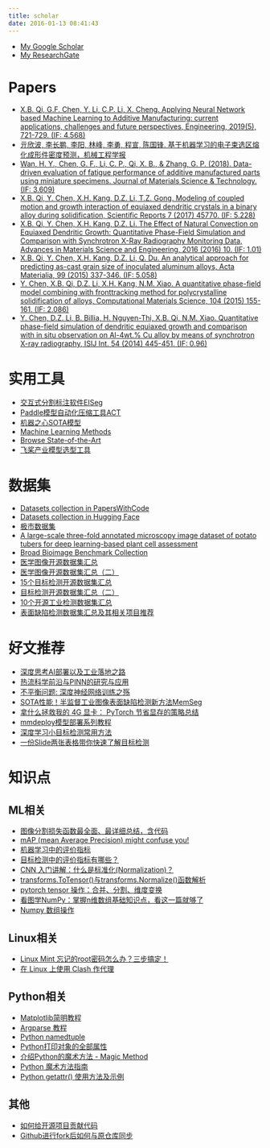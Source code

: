 ```yaml
---
title: scholar
date: 2016-01-13 08:41:43
---
```


- [My Google Scholar](https://scholar.google.com/citations?user=HOwir_sAAAAJ)
- [My ResearchGate](https://www.researchgate.net/profile/Xin_Bo_Qi)

# Papers 
- [X.B. Qi, G.F. Chen, Y. Li, C.P. Li, X. Cheng. Applying Neural Network based Machine Learning to Additive Manufacturing: current applications, challenges and future perspectives, Engineering, 2019(5), 721-729. (IF: 4.568)](https://www.sciencedirect.com/science/article/pii/S2095809918307732)
- [亓欣波, 李长鹏, 李阳, 林峰, 李勇, 程宣, 陈国锋. 基于机器学习的电子束选区熔化成形件密度预测，机械工程学报](https://kns.cnki.net/KCMS/detail/11.2187.TH.20190622.1357.010.html)
- [Wan, H. Y., Chen, G. F., Li, C. P., Qi, X. B., & Zhang, G. P. (2018). Data-driven evaluation of fatigue performance of additive manufactured parts using miniature specimens. Journal of Materials Science & Technology. (IF: 3.609)](https://www.sciencedirect.com/science/article/pii/S1005030218303426)
- [X.B. Qi, Y. Chen, X.H. Kang, D.Z. Li, T.Z. Gong. Modeling of coupled motion and growth interaction of equiaxed dendritic crystals in a binary alloy during solidification, Scientific Reports 7 (2017) 45770. (IF: 5.228)](http://www.nature.com/articles/srep45770)
- [X.B. Qi, Y. Chen, X.H. Kang, D.Z. Li. The Effect of Natural Convection on Equiaxed Dendritic Growth: Quantitative Phase-Field Simulation and Comparison with Synchrotron X-Ray Radiography Monitoring Data, Advances in Materials Science and Engineering, 2016 (2016) 10. (IF: 1.01)](https://www.hindawi.com/journals/amse/2016/5286168/abs/)
- [X.B. Qi, Y. Chen, X.H. Kang, D.Z. Li, Q. Du. An analytical approach for predicting as-cast grain size of inoculated aluminum alloys, Acta Materialia, 99 (2015) 337-346. (IF: 5.058)](http://www.sciencedirect.com/science/article/pii/S1359645415005704)
- [Y. Chen, X.B. Qi, D.Z. Li, X.H. Kang, N.M. Xiao. A quantitative phase-field model combining with fronttracking method for polycrystalline solidification of alloys, Computational Materials Science, 104 (2015) 155-161. (IF: 2.086)](http://www.sciencedirect.com/science/article/pii/S0927025615002293)
- [Y. Chen, D.Z. Li, B. Billia, H. Nguyen-Thi, X.B. Qi, N.M. Xiao. Quantitative phase-field simulation of dendritic equiaxed growth and comparison with in situ observation on Al-4wt.% Cu alloy by means of synchrotron X-ray radiography, ISIJ Int. 54 (2014) 445-451. (IF: 0.96)](https://www.jstage.jst.go.jp/article/isijinternational/54/2/54_445/_article)

# 实用工具
- [交互式分割标注软件EISeg](https://github.com/PaddlePaddle/PaddleSeg/tree/release/2.5/EISeg)
- [Paddle模型自动化压缩工具ACT](https://github.com/PaddlePaddle/PaddleSlim/tree/develop/example/auto_compression)
- [机器之心SOTA模型](https://www.jiqizhixin.com/sota)
- [Machine Learning Methods](https://paperswithcode.com/methods)
- [Browse State-of-the-Art](https://paperswithcode.com/sota)
- [飞桨产业模型选型工具](https://www.paddlepaddle.org.cn/smrt)

# 数据集
- [Datasets collection in PapersWithCode](https://paperswithcode.com/datasets)
- [Datasets collection in Hugging Face](https://huggingface.co/datasets)
- [极市数据集](https://www.cvmart.net/dataSets)
- [A large-scale three-fold annotated microscopy image dataset of potato tubers for deep learning-based plant cell assessment](https://springernature.figshare.com/collections/A_large-scale_three-fold_annotated_microscopy_image_dataset_of_potato_tubers_for_deep_learning-based_plant_cell_assessment/4955669)
- [Broad Bioimage Benchmark Collection](https://bbbc.broadinstitute.org/)
- [医学图像开源数据集汇总](https://mp.weixin.qq.com/s?__biz=MzI5MDUyMDIxNA==&mid=2247605502&idx=1&sn=765c5daf43e458ca1f6d54b53515ed21&chksm=ec1db107db6a38110960e65a75313944a711f7434f77b35b4151b91300e3f9ba6ce73f851993&mpshare=1&scene=1&srcid=0728FqeNhmpb29MOw82NYLRc&sharer_sharetime=1658989475190&sharer_shareid=19f9b91729f0d36195fb60fbcb61cd8c&exportkey=ARb47T4PTX%2FDVNEo%2FrsiKgE%3D&acctmode=0&pass_ticket=QUQFbIdj9aYAySX1v6lNcBc8VbiNDLZjQZRCc6mw%2Bf%2F%2BOgLuBB5shGbKxOdLoV9Q&wx_header=0#rd)
- [医学图像开源数据集汇总（二）](https://mp.weixin.qq.com/s/KirzDH92S8Eog7f4AY53QQ)
- [15个目标检测开源数据集汇总](https://mp.weixin.qq.com/s?src=11&timestamp=1658989596&ver=3947&signature=NtlGbvFYQVE2Kw8IJATxSHvHXlPERhycuY2*hkQPBW7jdSCS3UciImHUbYgWvXbUV5M3EenkkDOB9LLFhwNhSOrMWYkA7rKZvu91JhG9Ny2A22hFPLJThBc9pUf5kMeu&new=1)
- [目标检测开源数据集汇总（二）](https://mp.weixin.qq.com/s?__biz=MzI5MDUyMDIxNA==&mid=2247610614&idx=1&sn=1cbe29362a8acd5bfeb93a5f1af936f4&chksm=ec1ddd0fdb6a541917b7cd0cbfe5eba203adca4e4da0d66918808471456720d5ca0bb921291e&mpshare=1&scene=1&srcid=0711hc2xY8b9IjKqB4JwZOid&sharer_sharetime=1657517713734&sharer_shareid=19f9b91729f0d36195fb60fbcb61cd8c&exportkey=AeN0MiUrNTySwbo1Sej0Nvg%3D&acctmode=0&pass_ticket=UC%2Bw7bwSVCHsfQSt97%2FbZtYw0ehuxmj5O%2FPnvOZ8NZp0qTg74VJC8xRRd6raL93h&wx_header=0#rd)
- [10个开源工业检测数据集汇总](https://mp.weixin.qq.com/s?__biz=MzI5MDUyMDIxNA==&mid=2247593671&idx=1&sn=b3a39c9ff12f13e867bf7b64402b9b16&chksm=ec1d833edb6a0a28313c257f76744e4cf3deab417d8b7b6e93ca6df53092ebe7eb366e585c02&scene=21#wechat_redirect)
- [表面缺陷检测数据集汇总及其相关项目推荐](https://mp.weixin.qq.com/s/XqL9iOyqX-_P_1e6tUPHVA)

# 好文推荐
- [深度思考AI部署以及工业落地之路](https://mp.weixin.qq.com/s/Nz5RAMBnQ9gbuwOK5CwpPA)
- [热流科学前沿与PINN的研究与应用](https://aistudio.baidu.com/aistudio/education/lessonvideo/2687762/1)
- [不平衡问题: 深度神经网络训练之殇](https://mp.weixin.qq.com/s/S5DtxvY7WHPRtVLZC0_03A)
- [SOTA性能！半监督工业图像表面缺陷检测新方法MemSeg](https://mp.weixin.qq.com/s/yXCTnxaFJPVIk5PLb_Z9aw)
- [拿什么拯救我的 4G 显卡： PyTorch 节省显存的策略总结](https://mp.weixin.qq.com/s/6fNmwifVTGoO97b9PUjdZQ)
- [mmdeploy模型部署系列教程](https://github.com/open-mmlab/mmdeploy/tree/master/docs/zh_cn/05-tutorial)
- [深度学习小目标检测常用方法](https://mp.weixin.qq.com/s/T-uJk4H-vLElF9tZsFg2MA)
- [一份Slide两张表格带你快速了解目标检测](https://mp.weixin.qq.com/s/jLnde0Xms-99g4z16OE9VQ)


# 知识点
## ML相关
- [图像分割损失函数最全面、最详细总结，含代码](https://mp.weixin.qq.com/s/8oKiVRjtPQIH1D2HltsREQ)
- [mAP (mean Average Precision) might confuse you!](https://towardsdatascience.com/map-mean-average-precision-might-confuse-you-5956f1bfa9e2)
- [机器学习中的评价指标](https://zhuanlan.zhihu.com/p/110399695)
- [目标检测中的评价指标有哪些？](https://mp.weixin.qq.com/s?__biz=MzIzNDM2OTMzOQ==&mid=2247486555&idx=1&sn=711410c13daacdc78b6f5146676fe917&chksm=e8f6340fdf81bd1915a9180515f0d88df645b0e8936aa8612fdbb4049bdb52d98fc74fc6c7a7&mpshare=1&scene=1&srcid=0531ZksBaI3cWyT2t2lPm1Yn&sharer_sharetime=1590911545844&sharer_shareid=a4ed7bb9de5f5fa82fddfda288dcd838&exportkey=AZyqLRjioupDw9TGcS3rD5U%3D&pass_ticket=IT3iUo5fw6xq6mGacL%2FPCW%2FxuOasy9Gg0iSUaQhcC3eXD6Rhs6NyQLMQUKrrRu3w#rd)
- [CNN 入门讲解：什么是标准化(Normalization)？](https://zhuanlan.zhihu.com/p/35597976)
- [transforms.ToTensor()与transforms.Normalize()函数解析](https://blog.csdn.net/weixin_43593330/article/details/107543737)
- [pytorch tensor 操作：合并、分割、维度变换](https://alyssaasa.github.io/posts/309/)
- [看图学NumPy：掌握n维数组基础知识点，看这一篇就够了](https://zhuanlan.zhihu.com/p/341655995)
- [Numpy 数组操作](https://www.runoob.com/numpy/numpy-array-manipulation.html)

## Linux相关
- [Linux Mint 忘记的root密码怎么办？三步搞定！](https://linux265.com/news/7478.html)
- [在 Linux 上使用 Clash 作代理 ](https://einverne.github.io/post/2021/03/linux-use-clash.html)

## Python相关
- [Matplotlib简明教程](https://lijin-thu.github.io/06.%20matplotlib/06.01%20pyplot%20tutorial.html)
- [Argparse 教程](https://docs.python.org/zh-cn/3/howto/argparse.html)
- [Python namedtuple](https://www.runoob.com/note/25726)
- [Python打印对象的全部属性](https://blog.51cto.com/steed/2046408)
- [介绍Python的魔术方法 - Magic Method](https://segmentfault.com/a/1190000007256392)
- [Python 魔术方法指南](https://pycoders-weekly-chinese.readthedocs.io/en/latest/issue6/a-guide-to-pythons-magic-methods.html)
- [Python getattr() 使用方法及示例](https://www.cainiaojc.com/python/python-methods-built-in-getattr.html)

## 其他
- [如何给开源项目贡献代码](https://gist.github.com/zxhfighter/62847a087a2a8031fbdf)
- [Github进行fork后如何与原仓库同步](https://github.com/selfteaching/the-craft-of-selfteaching/issues/67)